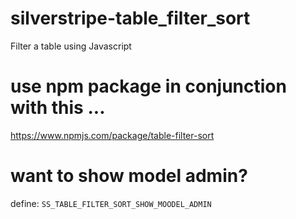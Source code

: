 # silverstripe-table_filter_sort
Filter a table using Javascript

# use npm package in conjunction with this ...
https://www.npmjs.com/package/table-filter-sort

# want to show model admin?
define: `SS_TABLE_FILTER_SORT_SHOW_MOODEL_ADMIN`
